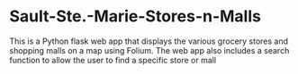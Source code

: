 # Sault-Ste.-Marie-Stores-n-Malls
This is a Python flask web app that displays the various grocery stores and shopping malls on a map using Folium. The web app also includes a search function to allow the user to find a specific store or mall 
